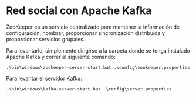 # Red social con Apache Kafka

ZooKeeper es un servicio centralizado para mantener la información de configuración, nombrar, proporcionar sincronización distribuida y proporcionar servicios grupales.

Para levantarlo, simplemente dirigirse a la carpeta donde se tenga instalado Apache Kafka y correr el siguiente comando:
```
.\bin\windows\zookeeper-server-start.bat .\config\zookeeper.properties
```

Para levantar el servidor Kafka:
```
.\bin\windows\kafka-server-start.bat .\config\server.properties
```
